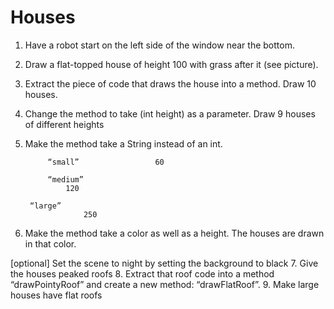 
# Houses
1. Have a robot start on the left side of the window near the bottom.
2. Draw a flat-topped house of height 100 with grass after it (see picture).
3. Extract the piece of code that draws the house into a method. Draw 10 houses. 
4. Change the method to take (int height) as a parameter. Draw 9 houses of different heights 
5. Make the method take a String instead of an int. 

            “small”                 60

            “medium”
                120

        “large”
                    250 
6. Make the method take a color as well as a height. The houses are drawn in that color.

[optional] Set the scene to night by setting the background to black
7. Give the houses peaked roofs 
8. Extract that roof code into a method “drawPointyRoof” and create a new method: “drawFlatRoof”.
9. Make large houses have flat roofs
 


